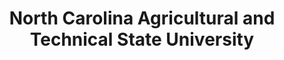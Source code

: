 ---
layout: repo
title: "North Carolina Agricultural and Technical State University"
id: 5373
permalink: repos/5373/
---